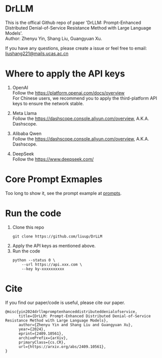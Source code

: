 # DrLLM
This is the offical Github repo of paper 'DrLLM: Prompt-Enhanced Distributed Denial-of-Service Resistance Method with Large Language Models'.  
Author: Zhenyu Yin, Shang Liu, Guangyuan Xu.  

If you have any questions, please create a issue or feel free to email: liushang221@mails.ucas.ac.cn

# Where to apply the API keys

1. OpenAI  
Follow the https://platform.openai.com/docs/overview  
For Chinese users, we recommend you to apply the third-platform API keys to ensure the network stable.

2. Meta Llama  
Follow the https://dashscope.console.aliyun.com/overview, A.K.A. Dashscope.

1. Alibaba Qwen  
Follow the https://dashscope.console.aliyun.com/overview, A.K.A. Dashscope.

1. DeepSeek  
Follow the https://www.deepseek.com/

# Core Prompt Exmaples
Too long to show it, see the prompt example at [prompts](./prompts.md).

# Run the code
1. Clone this repo  
    ```
    git clone https://github.com/liuup/DrLLM
    ```
2. Apply the API keys as mentioned above.
3. Run the code  
    ```
    python --status 0 \
        --url https://api.xxx.com \
        --key ky-xxxxxxxxxx
    ```

# Cite
If you find our paper/code is useful, please cite our paper.
```
@misc{yin2024drllmpromptenhanceddistributeddenialofservice,
      title={DrLLM: Prompt-Enhanced Distributed Denial-of-Service Resistance Method with Large Language Models}, 
      author={Zhenyu Yin and Shang Liu and Guangyuan Xu},
      year={2024},
      eprint={2409.10561},
      archivePrefix={arXiv},
      primaryClass={cs.CR},
      url={https://arxiv.org/abs/2409.10561}, 
}
```
